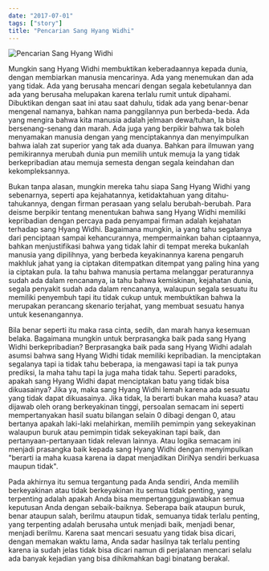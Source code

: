 ```yaml
---
date: "2017-07-01"
tags: ["story"]
title: "Pencarian Sang Hyang Widhi"
---
```


![Pencarian Sang Hyang Widhi](https://catatankemalasan.files.wordpress.com/2023/07/pencarian-sang-hyang-widhi.jpg)

Mungkin sang Hyang Widhi membuktikan keberadaannya kepada dunia, dengan membiarkan manusia mencarinya. Ada yang menemukan dan ada yang tidak. Ada yang berusaha mencari dengan segala kebetulannya dan ada yang berusaha melupakan karena terlalu rumit untuk dipahami. Dibuktikan dengan saat ini atau saat dahulu, tidak ada yang benar-benar mengenal namanya, bahkan nama panggilannya pun berbeda-beda. Ada yang mengira bahwa kita manusia adalah jelmaan dewa/tuhan, Ia bisa bersenang-senang dan marah. Ada juga yang berpikir bahwa tak boleh menyamakan manusia dengan yang menciptakannya dan menyimpulkan bahwa ialah zat superior yang tak ada duanya. Bahkan para ilmuwan yang pemikirannya merubah dunia pun memilih untuk memuja Ia yang tidak berkepribadian atau memuja semesta dengan segala keindahan dan kekompleksannya. 

Bukan tanpa alasan, mungkin mereka tahu siapa Sang Hyang Widhi yang sebenarnya, seperti apa kejahatannya, ketidaktahuan yang ditahu-tahukannya, dengan firman perasaan yang selalu berubah-berubah. Para deisme berpikir tentang menentukan bahwa sang Hyang Widhi memiliki kepribadian dengan percaya pada penyampai firman adalah kejahatan terhadap sang Hyang Widhi. Bagaimana mungkin, ia yang tahu segalanya dari penciptaan sampai kehancurannya, mempermainkan bahan ciptaannya, bahkan menjustifikasi bahwa yang tidak lahir di tempat mereka bukanlah manusia yang dipilihnya, yang berbeda keyakinannya karena pengaruh makhluk jahat yang ia ciptakan ditempatkan ditempat yang paling hina yang ia ciptakan pula. Ia tahu bahwa manusia pertama melanggar peraturannya sudah ada dalam rencananya, ia tahu bahwa kemiskinan, kejahatan dunia, segala penyakit sudah ada dalam rencananya, walaupun segala sesuatu itu memiliki penyembuh tapi itu tidak cukup untuk membuktikan bahwa Ia merupakan perancang skenario terjahat, yang membuat sesuatu hanya untuk kesenangannya. 

Bila benar seperti itu maka rasa cinta, sedih, dan marah hanya kesemuan belaka. Bagaimana mungkin untuk berprasangka baik pada sang Hyang Widhi berkepribadian? Berprasangka baik pada sang Hyang Widhi adalah asumsi bahwa sang Hyang Widhi tidak memiliki kepribadian. Ia menciptakan segalanya tapi ia tidak tahu beberapa, ia mengawasi tapi ia tak punya prediksi, Ia maha tahu tapi Ia juga maha tidak tahu. Seperti paradoks, apakah sang Hyang Widhi dapat menciptakan batu yang tidak bisa dikuasainya? Jika ya, maka sang Hyang Widhi lemah karena ada sesuatu yang tidak dapat dikuasainya. Jika tidak, Ia berarti bukan maha kuasa? atau dijawab oleh orang berkeyakinan tinggi, persoalan semacam ini seperti mempertanyakan hasil suatu bilangan selain 0 dibagi dengan 0, atau bertanya apakah laki-laki melahirkan, memilih pemimpin yang sekeyakinan walaupun buruk atau pemimpin tidak sekeyakinan tapi baik, dan pertanyaan-pertanyaan tidak relevan lainnya. Atau logika semacam ini menjadi prasangka baik kepada sang Hyang Widhi dengan menyimpulkan "berarti ia maha kuasa karena ia dapat menjadikan DiriNya sendiri berkuasa maupun tidak". 

Pada akhirnya itu semua tergantung pada Anda sendiri, Anda memilih berkeyakinan atau tidak berkeyakinan itu semua tidak penting, yang terpenting adalah apakah Anda bisa mempertanggungjawabkan semua keputusan Anda dengan sebaik-baiknya. Seberapa baik ataupun buruk, benar ataupun salah, berilmu ataupun tidak, semuanya tidak terlalu penting, yang terpenting adalah berusaha untuk menjadi baik, menjadi benar, menjadi berilmu. Karena saat mencari sesuatu yang tidak bisa dicari, dengan memakan waktu lama, Anda sadar hasilnya tak terlalu penting karena ia sudah jelas tidak bisa dicari namun di perjalanan mencari selalu ada banyak kejadian yang bisa dihikmahkan bagi binatang berakal.